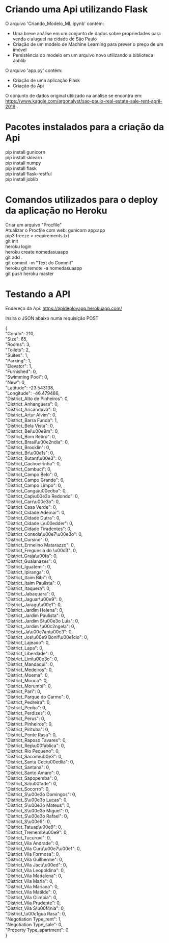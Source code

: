 # Criando uma Api utilizando Flask

O arquivo 'Criando_Modelo_ML.ipynb' contém:
* Uma breve análise em um conjunto de dados sobre propriedades para venda e aluguel na cidade de São Paulo
* Criação de um modelo de Machine Learning para prever o preço de um imóvel
* Persistência do modelo em um arquivo novo utilizando a biblioteca Joblib

O arquivo 'app.py' contém:
* Criação de uma aplicação Flask
* Criação da Api

O conjunto de dados original utilizado na análise se encontra em: https://www.kaggle.com/argonalyst/sao-paulo-real-estate-sale-rent-april-2019 .

# Pacotes instalados para a criação da Api

pip install gunicorn\
pip install sklearn\
pip install numpy\
pip install flask\
pip install flask-restful\
pip install joblib


# Comandos utilizados para o deploy da aplicação no Heroku

Criar um arquivo "Procfile"\
Atualizar o Procfile com web: gunicorn app:app\
pip3 freeze > requirements.txt\
git init\
heroku login\
heroku create nomedasuaapp\
git add .\
git commit -m "Text do Commit"\
heroku git:remote -a nomedasuaapp\
git push heroku master


# Testando a API

Endereço da Api: https://apideployapp.herokuapp.com/

Insira o JSON abaixo numa requisição POST

{\
    "Condo": 210,\
    "Size": 65,\
    "Rooms": 3,\
    "Toilets": 2,\
    "Suites": 1,\
    "Parking": 1,\
    "Elevator": 1,\
    "Furnished": 0,\
    "Swimming Pool": 0,\
    "New": 0,\
    "Latitude": -23.543138,\
    "Longitude": -46.479486,\
    "District_Alto de Pinheiros": 0,\
    "District_Anhanguera": 0,\
    "District_Aricanduva": 0,\
    "District_Artur Alvim": 0,\
    "District_Barra Funda": 1,\
    "District_Bela Vista": 0,\
    "District_Bel\u00e9m": 0,\
    "District_Bom Retiro": 0,\
    "District_Brasil\u00e2ndia": 0,\
    "District_Brooklin": 0,\
    "District_Br\u00e1s": 0,\
    "District_Butant\u00e3": 0,\
    "District_Cachoeirinha": 0,\
    "District_Cambuci": 0,\
    "District_Campo Belo": 0,\
    "District_Campo Grande": 0,\
    "District_Campo Limpo": 0,\
    "District_Canga\u00edba": 0,\
    "District_Cap\u00e3o Redondo": 0,\
    "District_Carr\u00e3o": 0,\
    "District_Casa Verde": 0,\
    "District_Cidade Ademar": 0,\
    "District_Cidade Dutra": 0,\
    "District_Cidade L\u00edder": 0,\
    "District_Cidade Tiradentes": 0,\
    "District_Consola\u00e7\u00e3o": 0,\
    "District_Cursino": 0,\
    "District_Ermelino Matarazzo": 0,\
    "District_Freguesia do \u00d3": 0,\
    "District_Graja\u00fa": 0,\
    "District_Guaianazes": 0,\
    "District_Iguatemi": 0,\
    "District_Ipiranga": 0,\
    "District_Itaim Bibi": 0,\
    "District_Itaim Paulista": 0,\
    "District_Itaquera": 0,\
    "District_Jabaquara": 0,\
    "District_Jaguar\u00e9": 0,\
    "District_Jaragu\u00e1": 0,\
    "District_Jardim Helena": 0,\
    "District_Jardim Paulista": 0,\
    "District_Jardim S\u00e3o Luis": 0,\
    "District_Jardim \u00c2ngela": 0,\
    "District_Ja\u00e7an\u00e3": 0,\
    "District_Jos\u00e9 Bonif\u00e1cio": 0,\
    "District_Lajeado": 0,\
    "District_Lapa": 0,\
    "District_Liberdade": 0,\
    "District_Lim\u00e3o": 0,\
    "District_Mandaqui": 0,\
    "District_Medeiros": 0,\
    "District_Moema": 0,\
    "District_Mooca": 0,\
    "District_Morumbi": 0,\
    "District_Pari": 0,\
    "District_Parque do Carmo": 0,\
    "District_Pedreira": 0,\
    "District_Penha": 0,\
    "District_Perdizes": 0,\
    "District_Perus": 0,\
    "District_Pinheiros": 0,\
    "District_Pirituba": 0,\
    "District_Ponte Rasa": 0,\
    "District_Raposo Tavares": 0,\
    "District_Rep\u00fablica": 0,\
    "District_Rio Pequeno": 0,\
    "District_Sacom\u00e3": 0,\
    "District_Santa Cec\u00edlia": 0,\
    "District_Santana": 0,\
    "District_Santo Amaro": 0,\
    "District_Sapopemba": 0,\
    "District_Sa\u00fade": 0,\
    "District_Socorro": 0,\
    "District_S\u00e3o Domingos": 0,\
    "District_S\u00e3o Lucas": 0,\
    "District_S\u00e3o Mateus": 0,\
    "District_S\u00e3o Miguel": 0,\
    "District_S\u00e3o Rafael": 0,\
    "District_S\u00e9": 0,\
    "District_Tatuap\u00e9": 0,\
    "District_Trememb\u00e9": 0,\
    "District_Tucuruvi": 0,\
    "District_Vila Andrade": 0,\
    "District_Vila Curu\u00e7\u00e1": 0,\
    "District_Vila Formosa": 0,\
    "District_Vila Guilherme": 0,\
    "District_Vila Jacu\u00ed": 0,\
    "District_Vila Leopoldina": 0,\
    "District_Vila Madalena": 0,\
    "District_Vila Maria": 0,\
    "District_Vila Mariana": 0,\
    "District_Vila Matilde": 0,\
    "District_Vila Olimpia": 0,\
    "District_Vila Prudente": 0,\
    "District_Vila S\u00f4nia": 0,\
    "District_\u00c1gua Rasa": 0,\
    "Negotiation Type_rent": 1,\
    "Negotiation Type_sale": 0,\
    "Property Type_apartment": 0\
}